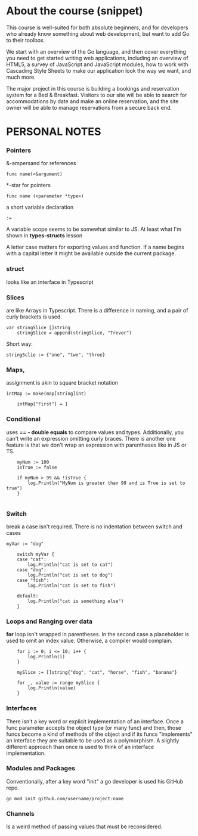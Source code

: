 # About the course (snippet)

This course is well-suited for both absolute beginners, and for developers who already know something about web development, but want to add Go to their toolbox.

We start with an overview of the Go language, and then cover everything you need to get started writing web applications, including an overview of HTML5, a survey of JavaScript and JavaScript modules, how to work with Cascading Style Sheets to make our application look the way we want, and much more.

The major project in this course is building a bookings and reservation system for a Bed & Breakfast. Visitors to our site will be able to search for accommodations by date and make an online reservation, and the site owner will be able to manage reservations from a secure back end.

# PERSONAL NOTES 

### Pointers

&-ampersand for references
```
func name(<&argument)
```

*-star for pointers
```
func name (<parameter *type>)
```

a short variable declaration
```
:= 
```

A variable scope seems to be somewhat similar to JS. At least what I'm shown 
in **types-structs** lesson

A letter case matters for exporting values and function. If a name begins 
with a capital letter it might be available outside the current package.

### struct 

looks like an interface in Typescript

### Slices 

are like Arrays in Typescript. There is a difference in naming, and a 
pair of curly brackets is used.

```
var stringSlice []string
	stringSlice = append(stringSlice, "Trevor")
```

Short way:

`stringSclie := {"one", "two", "three}`

### Maps, 

assignment is akin to square bracket notation

```
intMap := make(map[string]int)
	
	intMap["First"] = 1
```

### Conditional 

uses **== - double equals** to compare values and types. Additionally, 
you can't write an expression omitting curly braces. There is another one 
feature is that we don't wrap an expression with parentheses like in JS or TS.

```
    myNum := 100
	isTrue := false
	
	if myNum > 99 && !isTrue {
		log.Println("MyNum is greater than 99 and is True is set to true")
	}
    
```
### Switch

break a case isn't required. There is no indentation between switch and cases

```
myVar := "dog"
	
	switch myVar {
	case "cat":
		log.Println("cat is set to cat")
	case "dog":
		log.Println("cat is set to dog")
	case "fish":
		log.Println("cat is set to fish")

	default:
		log.Println("cat is something else")
	}
```

### Loops and Ranging over data

**for** loop isn't wrapped in parentheses. In the second case a placeholder is 
used to omit an index value. Otherwise, a compiler would complain.

```
    for i := 0; i <= 10; i++ {
		log.Println(i)
	}

	mySlice := []string{"dog", "cat", "horse", "fish", "banana"}
	
	for _, value := range mySlice {
		log.Println(value)
	}
```

### Interfaces

There isn't a key word or explicit implementation of an interface. Once a 
func parameter accepts the object type (or many func) and then, those funcs 
become a kind of methods of the object and if its funcs "implements" an 
interface they are suitable to be used as a polymorphism. A slightly 
different approach than once is used to think of an interface implementation. 

### Modules and Packages

Conventionally, after a key word "init" a go developer is used his GitHub repo.
````
go mod init github.com/username/project-name
````

### Channels

Is a weird method of passing values that must be reconsidered.